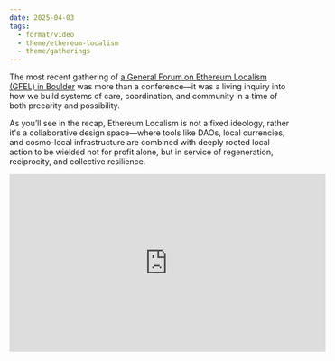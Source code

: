 ```yaml
---
date: 2025-04-03
tags:
  - format/video
  - theme/ethereum-localism
  - theme/gatherings
---
```

The most recent gathering of [a General Forum on Ethereum Localism (GFEL) in Boulder](library/GFEL/GFEL-2025-Boulder-Documentation) was more than a conference—it was a living inquiry into how we build systems of care, coordination, and community in a time of both precarity and possibility.

As you’ll see in the recap, Ethereum Localism is not a fixed ideology, rather it's a collaborative design space—where tools like DAOs, local currencies, and cosmo-local infrastructure are combined with deeply rooted local action to be wielded not for profit alone, but in service of regeneration, reciprocity, and collective resilience.

<iframe width="560" height="315" src="https://drive.google.com/file/d/1xIRIUML5bVY1XRifcvtrQ-aGbbsBiFbZ/view" frameborder="0" allowfullscreen></iframe>